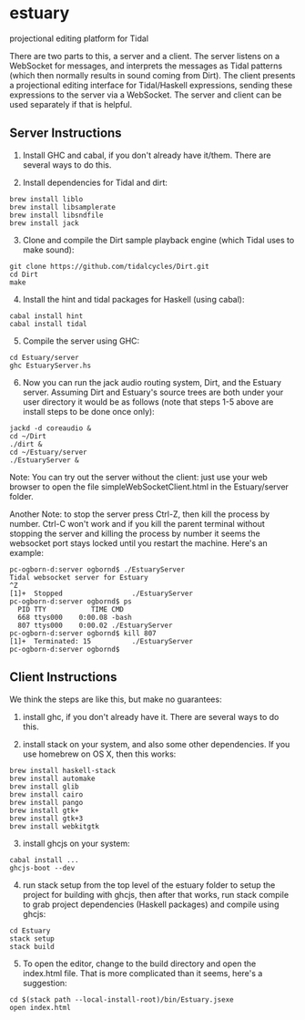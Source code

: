 # estuary

projectional editing platform for Tidal

There are two parts to this, a server and a client. The server listens on a WebSocket for messages, and interprets the messages as Tidal patterns (which then normally results in sound coming from Dirt). The client presents a projectional editing interface for Tidal/Haskell expressions, sending these expressions to the server via a WebSocket. The server and client can be used separately if that is helpful.

## Server Instructions

1. Install GHC and cabal, if you don't already have it/them. There are several ways to do this.

2. Install dependencies for Tidal and dirt:
```
brew install liblo
brew install libsamplerate
brew install libsndfile
brew install jack
```

3. Clone and compile the Dirt sample playback engine (which Tidal uses to make sound):
```
git clone https://github.com/tidalcycles/Dirt.git
cd Dirt
make
```

4. Install the hint and tidal packages for Haskell (using cabal):
```
cabal install hint
cabal install tidal
```

5. Compile the server using GHC:
```
cd Estuary/server
ghc EstuaryServer.hs
```

6. Now you can run the jack audio routing system, Dirt, and the Estuary server.  Assuming Dirt and Estuary's source trees are both under your user directory it would be as follows (note that steps 1-5 above are install steps to be done once only):
```
jackd -d coreaudio &
cd ~/Dirt
./dirt &
cd ~/Estuary/server
./EstuaryServer &
```
Note: You can try out the server without the client: just use your web browser to open the file simpleWebSocketClient.html in the Estuary/server folder.

Another Note: to stop the server press Ctrl-Z, then kill the process by number. Ctrl-C won't work and if you kill the parent terminal without stopping the server and killing the process by number it seems the websocket port stays locked until you restart the machine. Here's an example:
```
pc-ogborn-d:server ogbornd$ ./EstuaryServer
Tidal websocket server for Estuary
^Z
[1]+  Stopped                 ./EstuaryServer
pc-ogborn-d:server ogbornd$ ps
  PID TTY           TIME CMD
  668 ttys000    0:00.08 -bash
  807 ttys000    0:00.02 ./EstuaryServer
pc-ogborn-d:server ogbornd$ kill 807
[1]+  Terminated: 15          ./EstuaryServer
pc-ogborn-d:server ogbornd$ 
```

## Client Instructions

We think the steps are like this, but make no guarantees:

1. install ghc, if you don't already have it. There are several ways to do this.

2. install stack on your system, and also some other dependencies. If you use homebrew on OS X, then this works:
```
brew install haskell-stack
brew install automake
brew install glib
brew install cairo
brew install pango
brew install gtk+
brew install gtk+3
brew install webkitgtk
```

3. install ghcjs on your system:
```
cabal install ...
ghcjs-boot --dev
```

4. run stack setup from the top level of the estuary folder to setup the project for building with ghcjs, then after that works, run stack compile to grab project dependencies (Haskell packages) and compile using ghcjs:
```
cd Estuary
stack setup
stack build
```

5. To open the editor, change to the build directory and open the index.html file. That is more complicated than it seems, here's a suggestion:
```
cd $(stack path --local-install-root)/bin/Estuary.jsexe
open index.html
```
